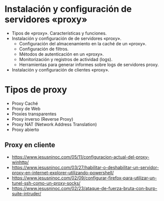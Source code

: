 # Instalación y configuración de servidores «proxy»
- Tipos de «proxy». Características y funciones.
- Instalación y configuración de de servidores «proxy».
  - Configuración del almacenamiento en la caché de un «proxy».
  - Configuración de filtros.
  - Métodos de autenticación en un «proxy».
  - Monitorización y registros de actividad (logs).
  - Herramientas para generar informes sobre logs de servidores proxy.
- Instalación y configuración de clientes «proxy». 

# Tipos de proxy
- Proxy Caché
- Proxy de Web
- Proxies transparentes
- Proxy inverso (Reverse Proxy)
- Proxy NAT (Network Address Translation)
- Proxy abierto

## Proxy en cliente
* https://www.jesusninoc.com/05/11/configuracion-actual-del-proxy-winhttp/
* https://www.jesusninoc.com/03/27/habilitar-o-deshabilitar-un-servidor-proxy-en-internet-explorer-utilizando-powershell/
* https://www.jesusninoc.com/02/09/configurar-firefox-para-utilizar-un-tunel-ssh-como-un-proxy-socks/
* https://www.jesusninoc.com/02/23/ataque-de-fuerza-bruta-con-burp-suite-intruder/
